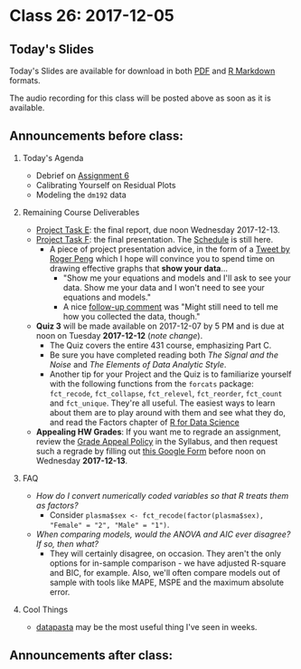 # Class 26: 2017-12-05

## Today's Slides

Today's Slides are available for download in both [PDF](https://github.com/THOMASELOVE/431slides/blob/master/class_26/431_2017_class-26-slides.pdf) and [R Markdown](https://github.com/THOMASELOVE/431slides/blob/master/class_26/431_2017_class-26-slides.Rmd) formats. 

The audio recording for this class will be posted above as soon as it is available.

## Announcements before class:

1. Today's Agenda
    - Debrief on [Assignment 6](https://github.com/THOMASELOVE/431homework/blob/master/431-2017_assignment-6.md)
    - Calibrating Yourself on Residual Plots
    - Modeling the `dm192` data

2. Remaining Course Deliverables
    - [Project Task E](https://github.com/THOMASELOVE/431project/tree/master/TaskE): the final report, due noon Wednesday 2017-12-13.
    - [Project Task F](https://github.com/THOMASELOVE/431project/tree/master/TaskF): the final presentation. The [Schedule](https://github.com/THOMASELOVE/431project/blob/master/TaskF/SCHEDULE.md) is still here.
        - A piece of project presentation advice, in the form of a [Tweet by Roger Peng](https://twitter.com/rdpeng/status/937460535540383744) which I hope will convince you to spend time on drawing effective graphs that **show your data**...
            - "Show me your equations and models and I'll ask to see your data. Show me your data and I won't need to see your equations and models."
            - A nice [follow-up comment](https://twitter.com/joranelias/status/937466061489807360) was "Might still need to tell me how you collected the data, though."
    - **Quiz 3** will be made available on 2017-12-07 by 5 PM and is due at noon on Tuesday **2017-12-12** (*note change*). 
        - The Quiz covers the entire 431 course, emphasizing Part C.
        - Be sure you have completed reading both *The Signal and the Noise* and *The Elements of Data Analytic Style*.
        - Another tip for your Project and the Quiz is to familiarize yourself with the following functions from the `forcats` package: `fct_recode`, `fct_collapse`, `fct_relevel`, `fct_reorder`, `fct_count` and `fct_unique`. They're all useful. The easiest ways to learn about them are to play around with them and see what they do, and read the Factors chapter of [R for Data Science](http://r4ds.had.co.nz/factors.html)
    - **Appealing HW Grades**: If you want me to regrade an assignment, review the [Grade Appeal Policy](https://thomaselove.github.io/431syllabus/general-course-policies.html#grade-appeal-policy---wait-until-december) in the Syllabus, and then request such a regrade by filling out [this Google Form](https://goo.gl/forms/v5zBIuGnrLkbiuXU2) before noon on Wednesday **2017-12-13**.

4. FAQ
    - *How do I convert numerically coded variables so that R treats them as factors?*
        - Consider `plasma$sex <- fct_recode(factor(plasma$sex), "Female" = "2", "Male" = "1")`.
    - *When comparing models, would the ANOVA and AIC ever disagree? If so, then what?*
        - They will certainly disagree, on occasion. They aren't the only options for in-sample comparison - we have adjusted R-square and BIC, for example. Also, we'll often compare models out of sample with tools like MAPE, MSPE and the maximum absolute error.

5. Cool Things 
    - [datapasta](https://github.com/MilesMcBain/datapasta) may be the most useful thing I've seen in weeks. 

## Announcements after class:
 
